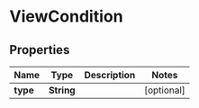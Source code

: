 # ViewCondition

## Properties
Name | Type | Description | Notes
------------ | ------------- | ------------- | -------------
**type** | **String** |  |  [optional]
